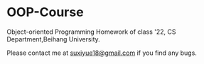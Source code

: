 # OOP-Course

Object-oriented Programming
Homework of class '22, CS Department,Beihang University.

Please contact me at suxiyue18@gmail.com if you find any bugs.
